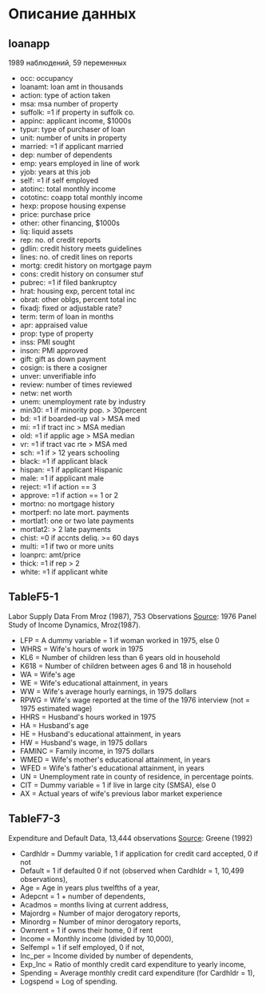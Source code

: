# Описание данных

## loanapp

1989 наблюдений, 59 переменных

- occ: occupancy
- loanamt: loan amt in thousands
- action: type of action taken
- msa: msa number of property
- suffolk: =1 if property in suffolk co.
- appinc: applicant income, $1000s
- typur: type of purchaser of loan
- unit: number of units in property
- married: =1 if applicant married
- dep: number of dependents
- emp: years employed in line of work
- yjob: years at this job
- self: =1 if self employed
- atotinc: total monthly income
- cototinc: coapp total monthly income
- hexp: propose housing expense
- price: purchase price
- other: other financing, $1000s
- liq: liquid assets
- rep: no. of credit reports
- gdlin: credit history meets guidelines
- lines: no. of credit lines on reports
- mortg: credit history on mortgage paym
- cons: credit history on consumer stuf
- pubrec: =1 if filed bankruptcy
- hrat: housing exp, percent total inc
- obrat: other oblgs, percent total inc
- fixadj: fixed or adjustable rate?
- term: term of loan in months
- apr: appraised value
- prop: type of property
- inss: PMI sought
- inson: PMI approved
- gift: gift as down payment
- cosign: is there a cosigner
- unver: unverifiable info
- review: number of times reviewed
- netw: net worth
- unem: unemployment rate by industry
- min30: =1 if minority pop. > 30percent
- bd: =1 if boarded-up val > MSA med
- mi: =1 if tract inc > MSA median
- old: =1 if applic age > MSA median
- vr: =1 if tract vac rte > MSA med
- sch: =1 if > 12 years schooling
- black: =1 if applicant black
- hispan: =1 if applicant Hispanic
- male: =1 if applicant male
- reject: =1 if action == 3
- approve: =1 if action == 1 or 2
- mortno: no mortgage history
- mortperf: no late mort. payments
- mortlat1: one or two late payments
- mortlat2: > 2 late payments
- chist: =0 if accnts deliq. >= 60 days
- multi: =1 if two or more units
- loanprc: amt/price
- thick: =1 if rep > 2
- white: =1 if applicant white

## TableF5-1

Labor Supply Data From Mroz (1987), 753 Observations [Source](https://pages.stern.nyu.edu/~wgreene/Text/Edition7/): 1976 Panel Study of Income Dynamics, Mroz(1987).

- LFP = A dummy variable = 1 if woman worked in 1975, else 0
- WHRS = Wife's hours of work in 1975
- KL6 = Number of children less than 6 years old in household
- K618 = Number of children between ages 6 and 18 in household
- WA = Wife's age
- WE = Wife's educational attainment, in years
- WW = Wife's average hourly earnings, in 1975 dollars
- RPWG = Wife's wage reported at the time of the 1976 interview (not = 1975 estimated wage)
- HHRS = Husband's hours worked in 1975
- HA = Husband's age
- HE = Husband's educational attainment, in years
- HW = Husband's wage, in 1975 dollars
- FAMINC = Family income, in 1975 dollars
- WMED = Wife's mother's educational attainment, in years
- WFED = Wife's father's educational attainment, in years
- UN = Unemployment rate in county of residence, in percentage points.
- CIT = Dummy variable = 1 if live in large city (SMSA), else 0
- AX = Actual years of wife's previous labor market experience

## TableF7-3

Expenditure and Default Data, 13,444 observations [Source](https://pages.stern.nyu.edu/~wgreene/Text/Edition7/): Greene (1992)

- Cardhldr = Dummy variable, 1 if application for credit card accepted, 0 if not
- Default = 1 if defaulted 0 if not (observed when Cardhldr = 1, 10,499 observations),
- Age = Age in years plus twelfths of a year,
- Adepcnt = 1 + number of dependents,
- Acadmos = months living at current address,
- Majordrg = Number of major derogatory reports,
- Minordrg = Number of minor derogatory reports,
- Ownrent = 1 if owns their home, 0 if rent
- Income = Monthly income (divided by 10,000),
- Selfempl = 1 if self employed, 0 if not,
- Inc_per = Income divided by number of dependents,
- Exp_Inc = Ratio of monthly credit card expenditure to yearly income,
- Spending = Average monthly credit card expenditure (for Cardhldr = 1),
- Logspend = Log of spending.
